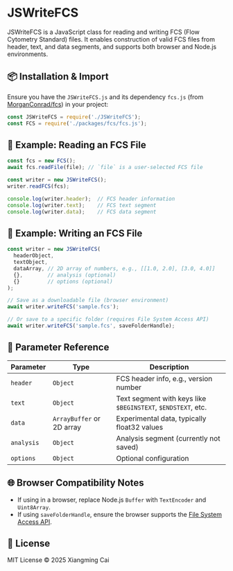 
# JSWriteFCS

JSWriteFCS is a JavaScript class for reading and writing FCS (Flow Cytometry Standard) files. It enables construction of valid FCS files from header, text, and data segments, and supports both browser and Node.js environments.

## 📦 Installation & Import

Ensure you have the `JSWriteFCS.js` and its dependency `fcs.js` (from [MorganConrad/fcs](https://github.com/MorganConrad/fcs)) in your project:

```js
const JSWriteFCS = require('./JSWriteFCS');
const FCS = require('./packages/fcs/fcs.js');
```

## 🧪 Example: Reading an FCS File

```js
const fcs = new FCS();
await fcs.readFile(file); // `file` is a user-selected FCS file

const writer = new JSWriteFCS();
writer.readFCS(fcs);

console.log(writer.header);  // FCS header information
console.log(writer.text);    // FCS text segment
console.log(writer.data);    // FCS data segment
```

## 💾 Example: Writing an FCS File

```js
const writer = new JSWriteFCS(
  headerObject,
  textObject,
  dataArray, // 2D array of numbers, e.g., [[1.0, 2.0], [3.0, 4.0]]
  {},        // analysis (optional)
  {}         // options (optional)
);

// Save as a downloadable file (browser environment)
await writer.writeFCS('sample.fcs');

// Or save to a specific folder (requires File System Access API)
await writer.writeFCS('sample.fcs', saveFolderHandle);
```

## 📘 Parameter Reference

| Parameter     | Type              | Description |
|---------------|-------------------|-------------|
| `header`      | `Object`          | FCS header info, e.g., version number |
| `text`        | `Object`          | Text segment with keys like `$BEGINSTEXT`, `$ENDSTEXT`, etc. |
| `data`        | `ArrayBuffer` or 2D array | Experimental data, typically float32 values |
| `analysis`    | `Object`          | Analysis segment (currently not saved) |
| `options`     | `Object`          | Optional configuration |

## 🌐 Browser Compatibility Notes

- If using in a browser, replace Node.js `Buffer` with `TextEncoder` and `Uint8Array`.
- If using `saveFolderHandle`, ensure the browser supports the [File System Access API](https://developer.mozilla.org/en-US/docs/Web/API/File_System_Access_API).

## 📄 License

MIT License © 2025 Xiangming Cai
